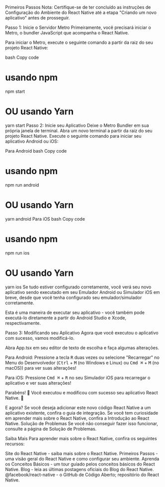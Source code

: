 Primeiros Passos
Nota: Certifique-se de ter concluído as instruções de Configuração do Ambiente do React Native até a etapa "Criando um novo aplicativo" antes de prosseguir.

Passo 1: Inicie o Servidor Metro
Primeiramente, você precisará iniciar o Metro, o bundler JavaScript que acompanha o React Native.

Para iniciar o Metro, execute o seguinte comando a partir da raiz do seu projeto React Native:

bash
Copy code

# usando npm

npm start

# OU usando Yarn

yarn start
Passo 2: Inicie seu Aplicativo
Deixe o Metro Bundler em sua própria janela de terminal. Abra um novo terminal a partir da raiz do seu projeto React Native. Execute o seguinte comando para iniciar seu aplicativo Android ou iOS:

Para Android
bash
Copy code

# usando npm

npm run android

# OU usando Yarn

yarn android
Para iOS
bash
Copy code

# usando npm

npm run ios

# OU usando Yarn

yarn ios
Se tudo estiver configurado corretamente, você verá seu novo aplicativo sendo executado em seu Emulador Android ou Simulador iOS em breve, desde que você tenha configurado seu emulador/simulador corretamente.

Esta é uma maneira de executar seu aplicativo - você também pode executá-lo diretamente a partir do Android Studio e Xcode, respectivamente.

Passo 3: Modificando seu Aplicativo
Agora que você executou o aplicativo com sucesso, vamos modificá-lo.

Abra App.tsx em seu editor de texto de escolha e faça algumas alterações.

Para Android: Pressione a tecla <kbd>R</kbd> duas vezes ou selecione "Recarregar" no Menu do Desenvolvedor (<kbd>Ctrl</kbd> + <kbd>M</kbd> (no Windows e Linux) ou <kbd>Cmd ⌘</kbd> + <kbd>M</kbd> (no macOS)) para ver suas alterações!

Para iOS: Pressione <kbd>Cmd ⌘</kbd> + <kbd>R</kbd> no seu Simulador iOS para recarregar o aplicativo e ver suas alterações!

Parabéns! :tada:
Você executou e modificou com sucesso seu aplicativo React Native. :partying_face:

E agora?
Se você deseja adicionar este novo código React Native a um aplicativo existente, confira o guia de integração.
Se você tem curiosidade em aprender mais sobre o React Native, confira a Introdução ao React Native.
Solução de Problemas
Se você não conseguir fazer isso funcionar, consulte a página de Solução de Problemas.

Saiba Mais
Para aprender mais sobre o React Native, confira os seguintes recursos:

Site do React Native - saiba mais sobre o React Native.
Primeiros Passos - uma visão geral do React Native e como configurar seu ambiente.
Aprenda os Conceitos Básicos - um tour guiado pelos conceitos básicos do React Native.
Blog - leia as últimas postagens oficiais do Blog do React Native.
@facebook/react-native - o GitHub de Código Aberto; repositório do React Native.
